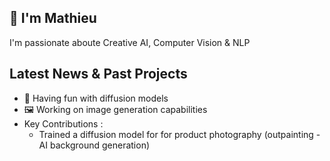 <!--
- 👯 I’m looking to collaborate on ...
<div id="header" align="center">
  <img src="https://media.giphy.com/media/M9gbBd9nbDrOTu1Mqx/giphy.gif" width="100"/>
</div>
📚 Current Readings Refs:
- 📖 [Deep Learning](https://www.deeplearningbook.org) - Courville, GoodFellow, Bengio
- 📖 [Computer Vision: Algorithms and Applications](https://szeliski.org/Book/) - Szeliski

  <a href="https://wandb.ai/mjouffro">
    <img src="https://camo.githubusercontent.com/5c70f08219d50671f896067e1024b0db9dfca119304d0d977cbf273565be32fc/68747470733a2f2f696d672e736869656c64732e696f2f7374617469632f76313f7374796c653d666f722d7468652d6261646765266d6573736167653d576569676874732b2532362b42696173657326636f6c6f723d323232323232266c6f676f3d576569676874732b2532362b426961736573266c6f676f436f6c6f723d464642453030266c6162656c3d" alt="Weight&Biases Badge"/>
  </a>

## Recent projects 
- 🎨 [Diffusion-notebooks](https://github.com/mathieujouffroy/Diffusion_notebooks) - Diffusion models for a variety of use cases
- 🏥 [Biagnostic](https://github.com/mathieujouffroy/3DBraTS) - 3D Brain Tumor Segmentation 
- 🌽 [CropCare](https://github.com/mathieujouffroy/Vi2PC) - Crop Disease Classification 
- 🌍 [Adaptaviz](https://www.adaptaviz.fr/) - Regional modeling of climate change impacts on crops ([github](https://github.com/owalid/adaptaviz))
## Latest News
- 🌱 Improving skills in image processing with [OpenCV](https://opencv.org)
- ⚡️ Increasing proficiency in [Pytorch](https://pytorch.org/docs/stable/index.html)

<br>
<div id="badges">
  <p>📚 Machine Learning notes:</p>  
  <a href="https://www.notion.so/ML-DL-5dbc721eaff54ecb9cd238f8dc1a6b86">
    <img src="https://img.shields.io/badge/Notion-white?style=for-the-badge&logo=notion&logoColor=black" alt="Notion Badge"/>
  </a> 
</div>
<br>
<div id="badges">
  <p>📋 Public reports:</p>  
  <a href="https://wandb.ai/mjouffro">
    <img src="https://raw.githubusercontent.com/wandb/assets/main/wandb-github-badge-28.svg" alt="Notion Badge"/>
  </a>
 </div>
 <br>
Cheers!

<br>
-->
## 👋  I'm Mathieu
I'm passionate aboute Creative AI, Computer Vision & NLP

## Latest News & Past Projects
- 🤗 Having fun with diffusion models
- 🖼 Working on image generation capabilities
- Key Contributions : 
  - Trained a diffusion model for for product photography (outpainting - AI background generation) 
  

